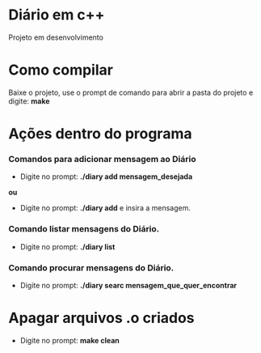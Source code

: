 # Diário em c++

Projeto em desenvolvimento 

# Como compilar

Baixe o projeto, use o prompt de comando para abrir
a pasta do projeto e digite: **make**


# Ações dentro do programa

### Comandos para adicionar mensagem ao Diário

- Digite no prompt: **./diary add mensagem_desejada** 

**ou**

- Digite no prompt: **./diary add** e insira a mensagem.



### Comando listar mensagens do Diário.

- Digite no prompt: **./diary list** 



### Comando procurar mensagens do Diário.

- Digite no prompt: 
**./diary searc mensagem_que_quer_encontrar** 




# Apagar arquivos .o criados
- Digite no prompt: **make clean**
